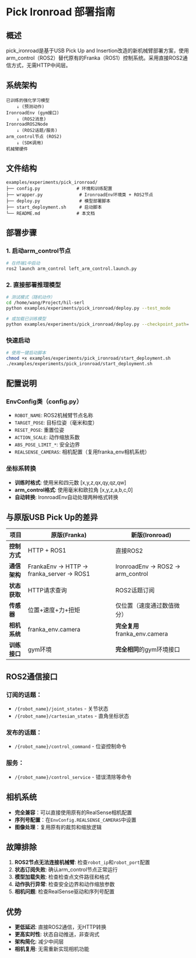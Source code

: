 # Pick Ironroad 部署指南

## 概述
pick_ironroad是基于USB Pick Up and Insertion改造的新机械臂部署方案，使用arm_control（ROS2）替代原有的Franka（ROS1）控制系统。采用直接ROS2通信方式，无需HTTP中间层。

## 系统架构

```
已训练的强化学习模型 
    ↓ (预测动作)
IronroadEnv (gym接口)
    ↓ (ROS2消息)
IronroadROS2Node 
    ↓ (ROS2话题/服务)
arm_control节点 (ROS2)
    ↓ (SDK调用)
机械臂硬件
```

## 文件结构

```
examples/experiments/pick_ironroad/
├── config.py              # 环境和训练配置
├── wrapper.py              # IronroadEnv环境类 + ROS2节点
├── deploy.py               # 模型部署脚本
├── start_deployment.sh     # 启动脚本
└── README.md              # 本文档
```

## 部署步骤

### 1. 启动arm_control节点
```bash
# 在终端1中启动
ros2 launch arm_control left_arm_control.launch.py
```

### 2. 直接部署推理模型
```bash
# 测试模式（随机动作）
cd /home/wang/Project/hil-serl
python examples/experiments/pick_ironroad/deploy.py --test_mode

# 或加载已训练模型
python examples/experiments/pick_ironroad/deploy.py --checkpoint_path=./checkpoints/your_model
```

### 快速启动
```bash
# 使用一键启动脚本
chmod +x examples/experiments/pick_ironroad/start_deployment.sh
./examples/experiments/pick_ironroad/start_deployment.sh
```

## 配置说明

### EnvConfig类（config.py）
- `ROBOT_NAME`: ROS2机械臂节点名称
- `TARGET_POSE`: 目标位姿（毫米和度）
- `RESET_POSE`: 重置位姿
- `ACTION_SCALE`: 动作缩放系数
- `ABS_POSE_LIMIT_*`: 安全边界
- `REALSENSE_CAMERAS`: 相机配置（复用franka_env相机系统）

### 坐标系转换
- **训练时格式**: 使用米和四元数 [x,y,z,qx,qy,qz,qw]
- **arm_control格式**: 使用毫米和欧拉角 [x,y,z,a,b,c,0]
- **自动转换**: IronroadEnv自动处理两种格式转换

## 与原版USB Pick Up的差异

| 项目 | 原版(Franka) | 新版(Ironroad) |
|------|-------------|----------------|
| **控制方式** | HTTP + ROS1 | 直接ROS2 |
| **通信架构** | FrankaEnv → HTTP → franka_server → ROS1 | IronroadEnv → ROS2 → arm_control |
| **状态获取** | HTTP请求查询 | ROS2话题订阅 |
| **传感器** | 位置+速度+力+扭矩 | 仅位置（速度通过数值微分） |
| **相机系统** | franka_env.camera | **完全复用**franka_env.camera |
| **训练接口** | gym环境 | **完全相同**的gym环境接口 |

## ROS2通信接口

### 订阅的话题：
- `/{robot_name}/joint_states` - 关节状态
- `/{robot_name}/cartesian_states` - 直角坐标状态

### 发布的话题：
- `/{robot_name}/control_command` - 位姿控制命令

### 服务：
- `/{robot_name}/control_service` - 错误清除等命令

## 相机系统
- **完全兼容**：可以直接使用原有的RealSense相机配置
- **序列号配置**：在`EnvConfig.REALSENSE_CAMERAS`中设置
- **图像处理**：复用原有的裁剪和缩放逻辑

## 故障排除

1. **ROS2节点无法连接机械臂**: 检查`robot_ip`和`robot_port`配置
2. **状态订阅失败**: 确认arm_control节点正常运行
3. **模型加载失败**: 检查检查点文件路径和格式
4. **动作执行异常**: 检查安全边界和动作缩放参数
5. **相机问题**: 检查RealSense驱动和序列号配置

## 优势
- **更低延迟**: 直接ROS2通信，无HTTP转换
- **更高实时性**: 状态自动推送，非查询式
- **架构简化**: 减少中间层
- **相机复用**: 无需重新实现相机功能